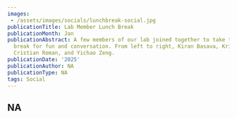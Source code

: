 ```yaml
---
images:   
 - /assets/images/socials/lunchbreak-social.jpg
publicationTitle: Lab Member Lunch Break
publicationMonth: Jan
publicationAbstract: A few members of our lab joined together to take their lunch
  break for fun and conversation. From left to right, Kiran Basava, Kristen Martinet,
  Cristian Roman, and Yichao Zeng.
publicationDate: '2025'
publicationAuthor: NA
publicationType: NA
tags: Social
---
```


NA
---
